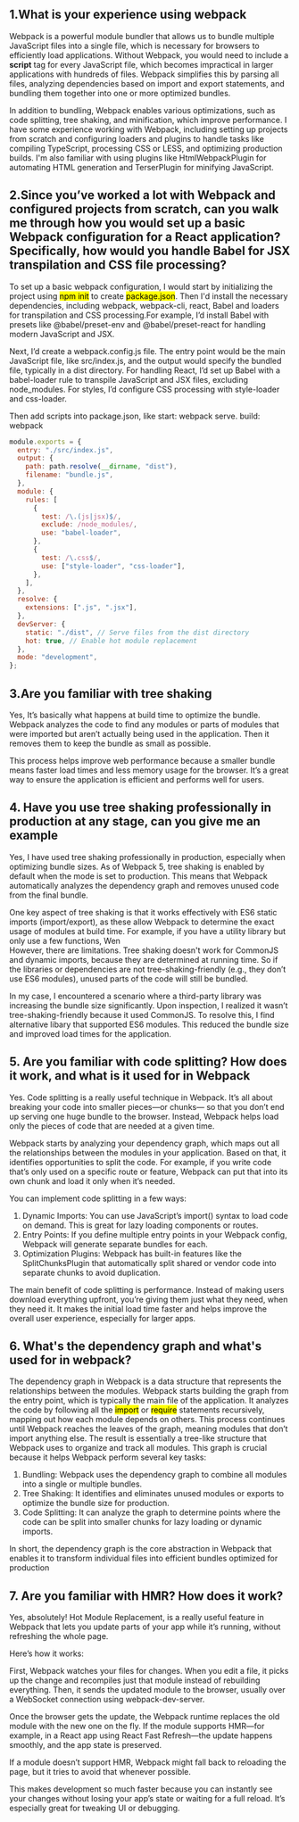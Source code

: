 ## 1.What is your experience using webpack

Webpack is a powerful module bundler that allows us to bundle multiple JavaScript files into a single file, which is necessary for browsers to efficiently load applications. Without Webpack, you would need to include a **script** tag for every JavaScript file, which becomes impractical in larger applications with hundreds of files. Webpack simplifies this by parsing all files, analyzing dependencies based on import and export statements, and bundling them together into one or more optimized bundles.

In addition to bundling, Webpack enables various optimizations, such as code splitting, tree shaking, and minification, which improve performance. I have some experience working with Webpack, including setting up projects from scratch and configuring loaders and plugins to handle tasks like compiling TypeScript, processing CSS or LESS, and optimizing production builds. I'm also familiar with using plugins like HtmlWebpackPlugin for automating HTML generation and TerserPlugin for minifying JavaScript.

## 2.Since you’ve worked a lot with Webpack and configured projects from scratch, can you walk me through how you would set up a basic Webpack configuration for a React application? Specifically, how would you handle Babel for JSX transpilation and CSS file processing?

To set up a basic webpack configuration, I would start by initializing the project using <mark>npm init</mark> to create <mark>package.json</mark>. Then I'd install the necessary dependencies, including webpack, webpack-cli, react, Babel and loaders for transpilation and CSS processing.For example, I’d install Babel with presets like @babel/preset-env and @babel/preset-react for handling modern JavaScript and JSX.

Next, I’d create a webpack.config.js file. The entry point would be the main JavaScript file, like src/index.js, and the output would specify the bundled file, typically in a dist directory. For handling React, I’d set up Babel with a babel-loader rule to transpile JavaScript and JSX files, excluding node_modules. For styles, I’d configure CSS processing with style-loader and css-loader.

Then add scripts into package.json, like start: webpack serve. build: webpack

```javascript
module.exports = {
  entry: "./src/index.js",
  output: {
    path: path.resolve(__dirname, "dist"),
    filename: "bundle.js",
  },
  module: {
    rules: [
      {
        test: /\.(js|jsx)$/,
        exclude: /node_modules/,
        use: "babel-loader",
      },
      {
        test: /\.css$/,
        use: ["style-loader", "css-loader"],
      },
    ],
  },
  resolve: {
    extensions: [".js", ".jsx"],
  },
  devServer: {
    static: "./dist", // Serve files from the dist directory
    hot: true, // Enable hot module replacement
  },
  mode: "development",
};
```

## 3.Are you familiar with tree shaking

Yes, It’s basically what happens at build time to optimize the bundle. Webpack analyzes the code to find any modules or parts of modules that were imported but aren’t actually being used in the application. Then it removes them to keep the bundle as small as possible.

This process helps improve web performance because a smaller bundle means faster load times and less memory usage for the browser. It’s a great way to ensure the application is efficient and performs well for users.

## 4. Have you use tree shaking professionally in production at any stage, can you give me an example

Yes, I have used tree shaking professionally in production, especially when optimizing bundle sizes. As of Webpack 5, tree shaking is enabled by default when the mode is set to production. This means that Webpack automatically analyzes the dependency graph and removes unused code from the final bundle.

One key aspect of tree shaking is that it works effectively with ES6 static imports (import/export), as these allow Webpack to determine the exact usage of modules at build time. For example, if you have a utility library but only use a few functions, Wen  
However, there are limitations. Tree shaking doesn't work for CommonJS and dynamic imports, because they are determined at running time. So if the libraries or dependencies are not tree-shaking-friendly (e.g., they don’t use ES6 modules), unused parts of the code will still be bundled.

In my case, I encountered a scenario where a third-party library was increasing the bundle size significantly. Upon inspection, I realized it wasn’t tree-shaking-friendly because it used CommonJS. To resolve this, I find alternative libary that supported ES6 modules. This reduced the bundle size and improved load times for the application.

## 5. Are you familiar with code splitting? How does it work, and what is it used for in Webpack

Yes. Code splitting is a really useful technique in Webpack. It’s all about breaking your code into smaller pieces—or chunks— so that you don’t end up serving one huge bundle to the browser. Instead, Webpack helps load only the pieces of code that are needed at a given time.

Webpack starts by analyzing your dependency graph, which maps out all the relationships between the modules in your application. Based on that, it identifies opportunities to split the code. For example, if you write code that’s only used on a specific route or feature, Webpack can put that into its own chunk and load it only when it’s needed.

You can implement code splitting in a few ways:

1. Dynamic Imports: You can use JavaScript’s import() syntax to load code on demand. This is great for lazy loading components or routes.
2. Entry Points: If you define multiple entry points in your Webpack config, Webpack will generate separate bundles for each.
3. Optimization Plugins: Webpack has built-in features like the SplitChunksPlugin that automatically split shared or vendor code into separate chunks to avoid duplication.

The main benefit of code splitting is performance. Instead of making users download everything upfront, you’re giving them just what they need, when they need it. It makes the initial load time faster and helps improve the overall user experience, especially for larger apps.

## 6. What's the dependency graph and what's used for in webpack?

The dependency graph in Webpack is a data structure that represents the relationships between the modules. Webpack starts building the graph from the entry point, which is typically the main file of the application. It analyzes the code by following all the <mark>import</mark> or <mark>require</mark> statements recursively, mapping out how each module depends on others. This process continues until Webpack reaches the leaves of the graph, meaning modules that don’t import anything else. The result is essentially a tree-like structure that Webpack uses to organize and track all modules. This graph is crucial because it helps Webpack perform several key tasks:

1. Bundling: Webpack uses the dependency graph to combine all modules into a single or multiple bundles.
2. Tree Shaking: It identifies and eliminates unused modules or exports to optimize the bundle size for production.
3. Code Splitting: It can analyze the graph to determine points where the code can be split into smaller chunks for lazy loading or dynamic imports.

In short, the dependency graph is the core abstraction in Webpack that enables it to transform individual files into efficient bundles optimized for production

## 7. Are you familiar with HMR? How does it work?

Yes, absolutely! Hot Module Replacement, is a really useful feature in Webpack that lets you update parts of your app while it’s running, without refreshing the whole page.

Here’s how it works:

First, Webpack watches your files for changes. When you edit a file, it picks up the change and recompiles just that module instead of rebuilding everything. Then, it sends the updated module to the browser, usually over a WebSocket connection using webpack-dev-server.

Once the browser gets the update, the Webpack runtime replaces the old module with the new one on the fly. If the module supports HMR—for example, in a React app using React Fast Refresh—the update happens smoothly, and the app state is preserved.

If a module doesn’t support HMR, Webpack might fall back to reloading the page, but it tries to avoid that whenever possible.

This makes development so much faster because you can instantly see your changes without losing your app’s state or waiting for a full reload. It’s especially great for tweaking UI or debugging.

